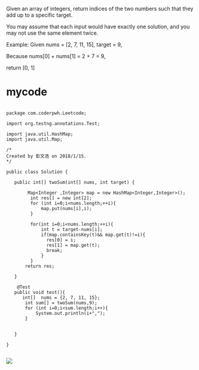 
Given an array of integers, return indices of the two numbers such that they add up to a specific target.

You may assume that each input would have exactly one solution, and you may not use the same element twice.

Example:
Given nums = [2, 7, 11, 15], target = 9,

Because nums[0] + nums[1] = 2 + 7 = 9,

return [0, 1]

# mycode #






 ```

package com.coderpwh.Leetcode;

import org.testng.annotations.Test;

import java.util.HashMap;
import java.util.Map;

/*
 Created by 彭文浩 on 2018/1/15.
 */

 public class Solution {

    public int[] twoSum(int[] nums, int target) {

         Map<Integer ,Integer> map = new HashMap<Integer,Integer>();
          int res[] = new int[2];
          for (int i=0;i<nums.length;++i){
              map.put(nums[i],i);
          }

          for(int i=0;i<nums.length;++i){
              int t = target-nums[i];
              if(map.containsKey(t)&& map.get(t)!=i){
                res[0] = i;
                res[1] = map.get(t);
                break;
              }
          }
        return res;

    }

     @Test
    public void test(){
       int[]  nums = {2, 7, 11, 15};
        int sum[] = twoSum(nums,9);
        for (int i=0;i<sum.length;i++){
            System.out.println(i+",");
        }


    }

}


```


![](https://i.imgur.com/d5x2D8f.png)
 

